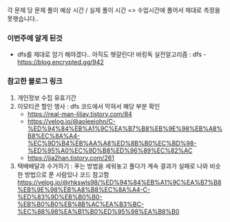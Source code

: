 각 문제 당 문제 풀이 예상 시간 / 실제 풀이 시간 => 수업시간에 풀어서 제대로 측정을 못햇습니다..

### 이번주에 알게 된것
- dfs를 제대로 암기 해야겠다.. 아직도 헷갈린다!
  바킹독 실전알고리즘 : dfs - https://blog.encrypted.gg/942

### 참고한 블로그 링크

1. 개인정보 수집 유효기간
2. 이모티콘 할인 행사
   : dfs 코드에서 막혀서 해당 부분 확인
   - https://real-man-liljay.tistory.com/84
   - https://velog.io/@aoleejohn/C-%ED%94%84%EB%A1%9C%EA%B7%B8%EB%9E%98%EB%A8%B8%EC%8A%A4-%EC%9D%B4%EB%AA%A8%ED%8B%B0%EC%BD%98-%ED%95%A0%EC%9D%B8%ED%96%89%EC%82%AC
   - https://jja2han.tistory.com/261
4. 택배배달과 수거하기
   : 푸는 방법을 세워놓고 풀다가 계속 결과가 실패로 나와 비슷한 방법으로 푼 사람있나 코드 참고함
   https://velog.io/@rhkswls98/%ED%94%84%EB%A1%9C%EA%B7%B8%EB%9E%98%EB%A8%B8%EC%8A%A4-C-%ED%83%9D%EB%B0%B0-%EB%B0%B0%EB%8B%AC%EA%B3%BC-%EC%88%98%EA%B1%B0%ED%95%98%EA%B8%B0 

